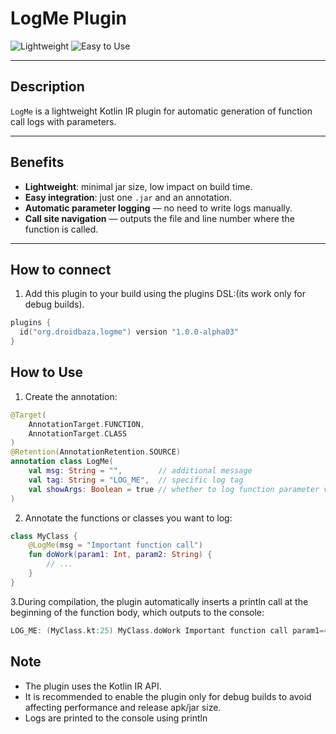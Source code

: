 # LogMe Plugin

![Lightweight](https://img.shields.io/badge/Weight-Lightweight-brightgreen)
![Easy to Use](https://img.shields.io/badge/Usage-Simple-blue)

---

## Description

`LogMe` is a lightweight Kotlin IR plugin for automatic generation of function call logs with parameters.

---

## Benefits

- **Lightweight**: minimal jar size, low impact on build time.
- **Easy integration**: just one `.jar` and an annotation.
- **Automatic parameter logging** — no need to write logs manually.
- **Call site navigation** — outputs the file and line number where the function is called.

---

## How to connect

1. Add this plugin to your build using the plugins DSL:(its work only for debug builds).

```kotlin
plugins {
  id("org.droidbaza.logme") version "1.0.0-alpha03"
}
```

## How to Use

1. Create the annotation:

```kotlin
@Target(
    AnnotationTarget.FUNCTION,
    AnnotationTarget.CLASS
)
@Retention(AnnotationRetention.SOURCE)
annotation class LogMe(
    val msg: String = "",        // additional message
    val tag: String = "LOG_ME",  // specific log tag
    val showArgs: Boolean = true // whether to log function parameter values
)
```

2. Annotate the functions or classes you want to log:
```kotlin
class MyClass {
    @LogMe(msg = "Important function call")
    fun doWork(param1: Int, param2: String) {
        // ...
    }
}
```

3.During compilation, the plugin automatically inserts a println call at the beginning of the function body, which outputs to the console:
```kotlin
LOG_ME: (MyClass.kt:25) MyClass.doWork Important function call param1=42, param2=hello)
```

## Note
- The plugin uses the Kotlin IR API.
- It is recommended to enable the plugin only for debug builds to avoid affecting performance and release apk/jar size.
- Logs are printed to the console using println

